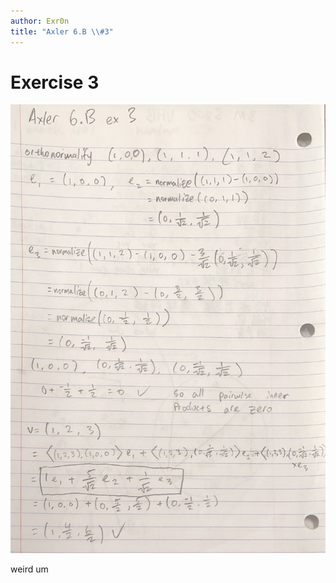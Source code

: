 ```yaml
---
author: Exr0n
title: "Axler 6.B \\#3"
---
```


# Exercise 3

![](KBe21math530srcAxler6B3Supplement.png)

weird um
